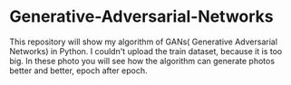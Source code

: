 # Generative-Adversarial-Networks
This repository will show my algorithm of GANs( Generative Adversarial Networks) in Python.
I couldn't upload the train dataset, because it is too big. In these photo you will see how the algorithm can generate photos better and better, epoch after epoch.
